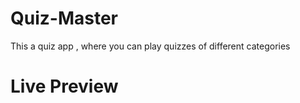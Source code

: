 # Quiz-Master
 
This a quiz app , where you can play quizzes of different categories

# Live Preview
